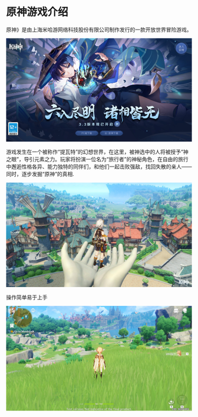 # 原神游戏介绍

原神》是由上海米哈游网络科技股份有限公司制作发行的一款开放世界冒险游戏。

![](images/1.png)

​    游戏发生在一个被称作“提瓦特”的幻想世界，在这里，被神选中的人将被授予“神之眼”，导引元素之力。玩家将扮演一位名为“旅行者”的神秘角色，在自由的旅行中邂逅性格各异、能力独特的同伴们，和他们一起击败强敌，找回失散的亲人——同时，逐步发掘“原神”的真相.

  ![](images/2.jpeg)

  操作简单易于上手

![](images/3.jpeg)